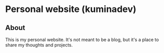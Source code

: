 # Personal website (kuminadev)

## About

This is my personal website. It's not meant to be a blog, but it's a place to
share my thoughts and projects.